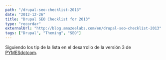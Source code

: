 ```yaml
---
path: "/drupal-seo-checklist-2013"
date: "2012-12-26"
title: "Drupal SEO Checklist for 2013"
type: "recordar"
externalUrl: "http://blog.amazeelabs.com/en/drupal-seo-checklist-2013"
tags: ["Drupal", "Theming", "SEO"]
---
```


Siguiendo los tip de la lista en el desarrollo de la versión 3 de [PYMESdotcom](http://www.pymesdotcom.com/).
